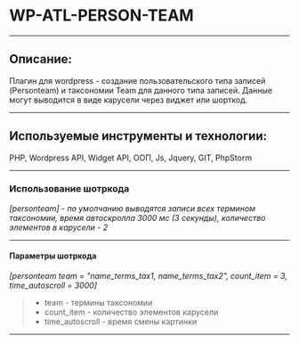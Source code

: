 # WP-ATL-PERSON-TEAM
<hr> 

## Описание:
Плагин для wordpress - создание пользовательского типа записей (Personteam) и таксономии Team для данного типа записей.
Данные могут выводится в виде карусели через виджет или шорткод.  
<hr>

## Используемые инструменты и технологии:
PHP, Wordpress API, Widget API, ООП, Js, Jquery, GIT, PhpStorm 
<hr>

### Использование шотркода 
*[personteam] - по умолчанию выводятся записи всех термином таксономии, время автоскролла 3000 мс (3 секунды), количество элементов в карусели - 2*
<hr>

#### Параметры шотркода

*[personteam team = "name_terms_tax1, name_terms_tax2", count_item = 3, time_autoscroll = 3000]*


>* team - термины таксономии
>* count_item - количество элементов карусели
>* time_autoscroll - время смены картинки 
<hr>


